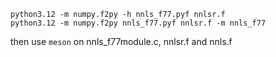 ```
python3.12 -m numpy.f2py -h nnls_f77.pyf nnlsr.f
python3.12 -m numpy.f2py nnls_f77.pyf nnlsr.f -m nnls_f77
```

then use `meson` on nnls_f77module.c, nnlsr.f and nnls.f
